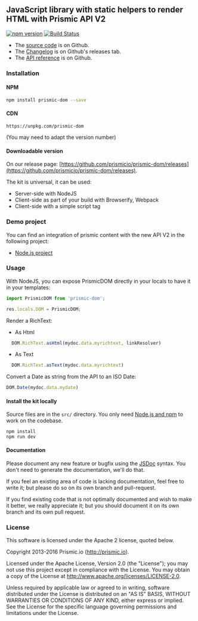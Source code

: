 ## JavaScript library with static helpers to render HTML with Prismic API V2

[![npm version](https://badge.fury.io/js/prismic-dom.svg)](http://badge.fury.io/js/prismic-dom)
[![Build Status](https://api.travis-ci.org/prismicio/prismic-dom.png)](https://travis-ci.org/prismicio/prismic-dom)

* The [source code](https://github.com/prismicio/prismic-dom) is on Github.
* The [Changelog](https://github.com/prismicio/prismic-dom/releases) is on Github's releases tab.
* The [API reference](https://prismicio.github.io/prismic-dom/globals.html) is on Github.

### Installation

#### NPM

```sh
npm install prismic-dom --save
```

#### CDN

```
https://unpkg.com/prismic-dom
```

(You may need to adapt the version number)

#### Downloadable version

On our release page: [https://github.com/prismicio/prismic-dom/releases](https://github.com/prismicio/prismic-dom/releases).

The kit is universal, it can be used:

* Server-side with NodeJS
* Client-side as part of your build with Browserify, Webpack
* Client-side with a simple script tag

### Demo project

You can find an integration of prismic content with the new API V2 in the following project:
* [Node.js project](https://github.com/arnaudlewis/prismic-apiv2)

### Usage

With NodeJS, you can expose PrismicDOM directly in your locals to have it in your templates:
``` javascript
import PrismicDOM from 'prismic-dom';

res.locals.DOM = PrismicDOM;
```

Render a RichText:

 * As Html
```javascript
  DOM.RichText.asHtml(mydoc.data.myrichtext, linkResolver)
```

 * As Text
```javascript
  DOM.RichText.asText(mydoc.data.myrichtext)
```

Convert a Date as string from the API to an ISO Date:

```javascript
DOM.Date(mydoc.data.mydate)
```

#### Install the kit locally

Source files are in the `src/` directory. You only need [Node.js and npm](http://www.joyent.com/blog/installing-node-and-npm/)
to work on the codebase.

```
npm install
npm run dev
```

#### Documentation

Please document any new feature or bugfix using the [JSDoc](http://usejsdoc.org/) syntax. You don't need to generate the documentation, we'll do that.

If you feel an existing area of code is lacking documentation, feel free to write it; but please do so on its own branch and pull-request.

If you find existing code that is not optimally documented and wish to make it better, we really appreciate it; but you should document it on its own branch and its own pull request.

### License

This software is licensed under the Apache 2 license, quoted below.

Copyright 2013-2016 Prismic.io (http://prismic.io).

Licensed under the Apache License, Version 2.0 (the "License"); you may not use this project except in compliance with the License. You may obtain a copy of the License at http://www.apache.org/licenses/LICENSE-2.0.

Unless required by applicable law or agreed to in writing, software distributed under the License is distributed on an "AS IS" BASIS, WITHOUT WARRANTIES OR CONDITIONS OF ANY KIND, either express or implied. See the License for the specific language governing permissions and limitations under the License.

